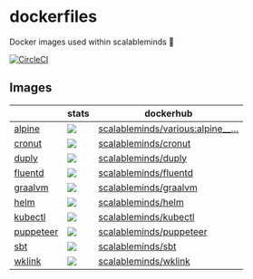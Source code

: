 # dockerfiles

Docker images used within scalableminds :whale: 

[![CircleCI](https://circleci.com/gh/scalableminds/dockerfiles.svg?style=svg)](https://circleci.com/gh/scalableminds/dockerfiles)

## Images

|   | stats | dockerhub |
|---|  ---  |    ---    |
| [alpine](alpine)       | [![](https://images.microbadger.com/badges/image/scalableminds/various:alpine__master.svg)](https://microbadger.com/images/scalableminds/various:alpine__master) | [scalableminds/various:alpine__…] |
| [cronut](cronut)       | [![](https://images.microbadger.com/badges/image/scalableminds/cronut:master.svg)](https://microbadger.com/images/scalableminds/cronut:master)       | [scalableminds/cronut]    |
| [duply](duply)         | [![](https://images.microbadger.com/badges/image/scalableminds/duply:master.svg)](https://microbadger.com/images/scalableminds/duply:master)         | [scalableminds/duply]     |
| [fluentd](fluentd)     | [![](https://images.microbadger.com/badges/image/scalableminds/fluentd:master.svg)](https://microbadger.com/images/scalableminds/fluentd:master)     | [scalableminds/fluentd]   |
| [graalvm](graalvm)     | [![](https://images.microbadger.com/badges/image/scalableminds/graalvm:master.svg)](https://microbadger.com/images/scalableminds/graalvm:master)     | [scalableminds/graalvm]   |
| [helm](helm)           | [![](https://images.microbadger.com/badges/image/scalableminds/helm:master.svg)](https://microbadger.com/images/scalableminds/helm:master)           | [scalableminds/helm]      |
| [kubectl](kubectl)     | [![](https://images.microbadger.com/badges/image/scalableminds/kubectl:master.svg)](https://microbadger.com/images/scalableminds/kubectl:master)     | [scalableminds/kubectl]   |
| [puppeteer](puppeteer) | [![](https://images.microbadger.com/badges/image/scalableminds/puppeteer:master.svg)](https://microbadger.com/images/scalableminds/puppeteer:master) | [scalableminds/puppeteer] |
| [sbt](sbt)             | [![](https://images.microbadger.com/badges/image/scalableminds/sbt:master.svg)](https://microbadger.com/images/scalableminds/sbt:master)             | [scalableminds/sbt]       |
| [wklink](wklink)      | [![](https://images.microbadger.com/badges/image/scalableminds/wklink:master.svg)](https://microbadger.com/images/scalableminds/wklink:master)             | [scalableminds/wklink]       |


[scalableminds/various:alpine__…]: https://hub.docker.com/r/scalableminds/various/tags/
[scalableminds/cronut]: https://hub.docker.com/r/scalableminds/cronut/tags/
[scalableminds/duply]: https://hub.docker.com/r/scalableminds/duply/tags/
[scalableminds/fluentd]: https://hub.docker.com/r/scalableminds/fluentd/tags/
[scalableminds/graalvm]: https://hub.docker.com/r/scalableminds/graalvm/tags/
[scalableminds/helm]: https://hub.docker.com/r/scalableminds/helm/tags/
[scalableminds/kubectl]: https://hub.docker.com/r/scalableminds/kubectl/tags/
[scalableminds/puppeteer]: https://hub.docker.com/r/scalableminds/puppeteer/tags/
[scalableminds/sbt]: https://hub.docker.com/r/scalableminds/sbt/tags/
[scalableminds/wklink]: https://hub.docker.com/r/scalableminds/wklink/tags/
